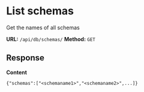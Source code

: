# List schemas
Get the names of all schemas
 
__URL:__ `/api/db/schemas/`
__Method:__ `GET`  

## Response

__Content__
```
{"schemas":["<schemaname1>","<schemaname2>",...]}
```